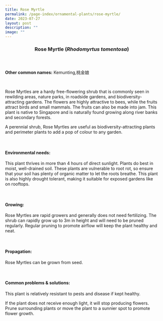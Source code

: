 ```yaml
---
title: Rose Myrtle
permalink: /page-index/ornamental-plants/rose-myrtle/
date: 2023-07-27
layout: post
description: ""
image: ""
---
```

<header> 
	<h3>Rose Myrtle (<em>Rhodomyrtus tomentosa</em>)</h3> 
</header> 
 
<section> 
	<p><strong>Other common names:</strong> Kemunting,桃金娘</p> 
	<br> 
</section> 
 
<section> 
	<p>Rose Myrtles are a hardy free-flowering shrub that is commonly seen in rewilding areas, nature parks, in roadside gardens, and biodiversity-attracting gardens. The flowers are highly attractive to bees, while the fruits attract birds and small mammals. The fruits can also be made into jam. This plant is native to Singapore and is naturally found growing along river banks and secondary forests.</p>
	<p>A perennial shrub, Rose Myrtles are useful as biodiversity-attracting plants and perimeter plants to add a pop of colour to any garden.</p>
	 <br> 
</section> 
 
<section> 
  <h4>Environmental needs:</h4> 
    	<p>This plant thrives in more than 4 hours of direct sunlight. Plants do best in moist, well-drained soil. These plants are vulnerable to root rot, so ensure that your soil has plenty of organic matter to let the roots breathe. This plant is also highly drought tolerant, making it suitable for exposed gardens like on rooftops.</p> 
	<br>
</section>

<section> 
  <h4>Growing:</h4> 
		<p>Rose Myrtles are rapid growers and generally does not need fertilizing. The shrub can rapidly grow up to 3m in height and will need to be pruned regularly. Regular pruning to promote airflow will keep the plant healthy and neat.</p> 
	<br> 
</section> 

<section> 
  <h4>Propagation:</h4> 
		<p>Rose Myrtles can be grown from seed.</p> 
	<br> 
</section> 
 
<section> 
  <h4>Common problems &amp; solutions:</h4> 
		<p>This plant is relatively resistant to pests and disease if kept healthy.</p>
		<p>If the plant does not receive enough light, it will stop producing flowers. Prune surrounding plants or move the plant to a sunnier spot to promote flower growth.</p>
	<br> 
</section>